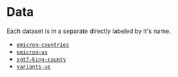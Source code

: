 # Data

Each dataset is in a separate directly labeled by it's name.

- [`omicron-countries`](omicron-countries/)
- [`omicron-us`](omicron-us/)
- [`sgtf-king-county`](sgtf-king-county/)
- [`variants-us`](variants-us/)
